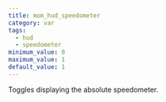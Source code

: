 ```yaml
---
title: mom_hud_speedometer
category: var
tags:
  - hud
  - speedometer
minimum_value: 0
maximum_value: 1
default_value: 1
---
```


Toggles displaying the absolute speedometer.